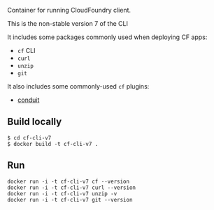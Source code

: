 Container for running CloudFoundry client.

This is the non-stable version 7 of the CLI

It includes some packages commonly used when deploying CF apps:

* `cf` CLI
* `curl`
* `unzip`
* `git`

It also includes some commonly-used `cf` plugins:

* [conduit](https://github.com/alphagov/paas-cf-conduit)

## Build locally

```
$ cd cf-cli-v7
$ docker build -t cf-cli-v7 .
```

## Run

```
docker run -i -t cf-cli-v7 cf --version
docker run -i -t cf-cli-v7 curl --version
docker run -i -t cf-cli-v7 unzip -v
docker run -i -t cf-cli-v7 git --version
```
